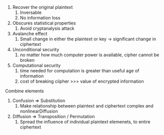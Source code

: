 1. Recover the original plaintext
	1. Inversable
	2. No information loss
2. Obscures statistical properties
	1. Avoid cryptanalysis attack 
3. Avalanche effect
	1. Small  change in either the plaintext or key -> significant change in ciphertext
4. Unconditional security
	1. no matter how much computer power is available, cipher cannot be broken
5. Computational security
	1. time needed for computation is greater than useful age of information
	2. cost of breaking ciipher >>> value of encrypted information

Combine elements
1. Confusion => Substitution
	1. Make relationship between plaintext and ciphertext complex and nonlinearDiffusion
2. Diffusion => Transposition / Permutation
	1. Spread the influence of individual plaintext  elemenets, to entire ciphertext
